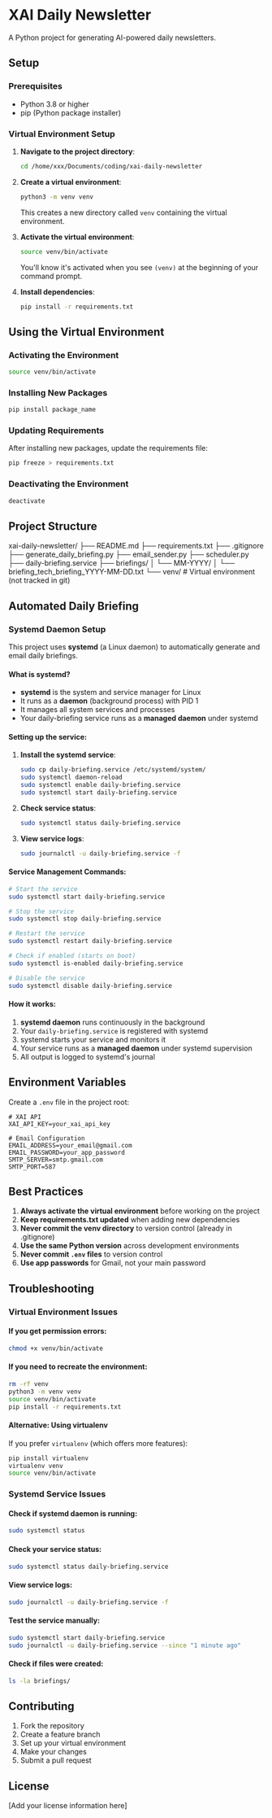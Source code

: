
# XAI Daily Newsletter

A Python project for generating AI-powered daily newsletters.

## Setup

### Prerequisites

- Python 3.8 or higher
- pip (Python package installer)

### Virtual Environment Setup

1. **Navigate to the project directory**:
   ```bash
   cd /home/xxx/Documents/coding/xai-daily-newsletter
   ```

2. **Create a virtual environment**:
   ```bash
   python3 -m venv venv
   ```
   This creates a new directory called `venv` containing the virtual environment.

3. **Activate the virtual environment**:
   ```bash
   source venv/bin/activate
   ```
   You'll know it's activated when you see `(venv)` at the beginning of your command prompt.

4. **Install dependencies**:
   ```bash
   pip install -r requirements.txt
   ```

## Using the Virtual Environment

### Activating the Environment
```bash
source venv/bin/activate
```

### Installing New Packages
```bash
pip install package_name
```

### Updating Requirements
After installing new packages, update the requirements file:
```bash
pip freeze > requirements.txt
```

### Deactivating the Environment
```bash
deactivate
```

## Project Structure

xai-daily-newsletter/
├── README.md
├── requirements.txt
├── .gitignore
├── generate_daily_briefing.py
├── email_sender.py
├── scheduler.py
├── daily-briefing.service
├── briefings/
│ └── MM-YYYY/
│ └── briefing_tech_briefing_YYYY-MM-DD.txt
└── venv/ # Virtual environment (not tracked in git)


## Automated Daily Briefing

### Systemd Daemon Setup

This project uses **systemd** (a Linux daemon) to automatically generate and email daily briefings.

#### What is systemd?
- **systemd** is the system and service manager for Linux
- It runs as a **daemon** (background process) with PID 1
- It manages all system services and processes
- Your daily-briefing service runs as a **managed daemon** under systemd

#### Setting up the service:

1. **Install the systemd service**:
   ```bash
   sudo cp daily-briefing.service /etc/systemd/system/
   sudo systemctl daemon-reload
   sudo systemctl enable daily-briefing.service
   sudo systemctl start daily-briefing.service
   ```

2. **Check service status**:
   ```bash
   sudo systemctl status daily-briefing.service
   ```

3. **View service logs**:
   ```bash
   sudo journalctl -u daily-briefing.service -f
   ```

#### Service Management Commands:
```bash
# Start the service
sudo systemctl start daily-briefing.service

# Stop the service
sudo systemctl stop daily-briefing.service

# Restart the service
sudo systemctl restart daily-briefing.service

# Check if enabled (starts on boot)
sudo systemctl is-enabled daily-briefing.service

# Disable the service
sudo systemctl disable daily-briefing.service
```

#### How it works:
1. **systemd daemon** runs continuously in the background
2. Your `daily-briefing.service` is registered with systemd
3. systemd starts your service and monitors it
4. Your service runs as a **managed daemon** under systemd supervision
5. All output is logged to systemd's journal

## Environment Variables

Create a `.env` file in the project root:
```env
# XAI API
XAI_API_KEY=your_xai_api_key

# Email Configuration
EMAIL_ADDRESS=your_email@gmail.com
EMAIL_PASSWORD=your_app_password
SMTP_SERVER=smtp.gmail.com
SMTP_PORT=587
```

## Best Practices

1. **Always activate the virtual environment** before working on the project
2. **Keep requirements.txt updated** when adding new dependencies
3. **Never commit the venv directory** to version control (already in .gitignore)
4. **Use the same Python version** across development environments
5. **Never commit `.env` files** to version control
6. **Use app passwords** for Gmail, not your main password

## Troubleshooting

### Virtual Environment Issues

#### If you get permission errors:
```bash
chmod +x venv/bin/activate
```

#### If you need to recreate the environment:
```bash
rm -rf venv
python3 -m venv venv
source venv/bin/activate
pip install -r requirements.txt
```

#### Alternative: Using virtualenv
If you prefer `virtualenv` (which offers more features):
```bash
pip install virtualenv
virtualenv venv
source venv/bin/activate
```

### Systemd Service Issues

#### Check if systemd daemon is running:
```bash
sudo systemctl status
```

#### Check your service status:
```bash
sudo systemctl status daily-briefing.service
```

#### View service logs:
```bash
sudo journalctl -u daily-briefing.service -f
```

#### Test the service manually:
```bash
sudo systemctl start daily-briefing.service
sudo journalctl -u daily-briefing.service --since "1 minute ago"
```

#### Check if files were created:
```bash
ls -la briefings/
```

## Contributing

1. Fork the repository
2. Create a feature branch
3. Set up your virtual environment
4. Make your changes
5. Submit a pull request

## License

[Add your license information here]